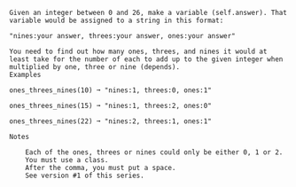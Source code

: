     Given an integer between 0 and 26, make a variable (self.answer). That variable would be assigned to a string in this format:

    "nines:your answer, threes:your answer, ones:your answer"

    You need to find out how many ones, threes, and nines it would at least take for the number of each to add up to the given integer when multiplied by one, three or nine (depends).
    Examples

    ones_threes_nines(10) ➞ "nines:1, threes:0, ones:1"

    ones_threes_nines(15) ➞ "nines:1, threes:2, ones:0"

    ones_threes_nines(22) ➞ "nines:2, threes:1, ones:1"

    Notes

        Each of the ones, threes or nines could only be either 0, 1 or 2.
        You must use a class.
        After the comma, you must put a space.
        See version #1 of this series.